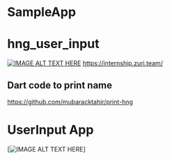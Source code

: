 # SampleApp


# hng_user_input

[![IMAGE ALT TEXT HERE](https://miro.medium.com/max/1024/1*N6Gfu_nw0v-oljFOlj4nYA.png)](https://internship.zuri.team/)
https://internship.zuri.team/
## Dart code to print name
https://github.com/mubaracktahir/print-hng

# UserInput App

[![IMAGE ALT TEXT HERE](https://j.gifs.com/999RO3.gif)]
